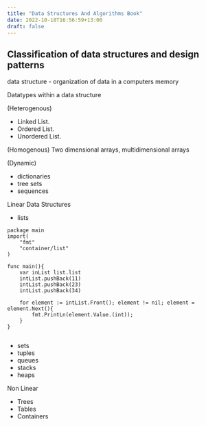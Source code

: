 ```yaml
---
title: "Data Structures And Algorithms Book"
date: 2022-10-18T16:56:59+13:00
draft: false
---
```


## Classification of data structures and design patterns

data structure - organization of data in a computers memory

Datatypes within a data structure 

(Heterogenous)
- Linked List.
- Ordered List.
- Unordered List.

(Homogenous)
Two dimensional arrays, multidimensional arrays

(Dynamic)
- dictionaries 
- tree sets 
- sequences

Linear Data Structures 
- lists
```
package main
import(
    "fmt"
    "container/list"
)

func main(){
    var inList list.list
    intList.pushBack(11)
    intList.pushBack(23)
    intList.pushBack(34)

    for element := intList.Front(); element != nil; element = element.Next(){
        fmt.PrintLn(element.Value.(int));
    } 
}


```


- sets
- tuples
- queues
- stacks 
- heaps

Non Linear
- Trees
- Tables
- Containers
